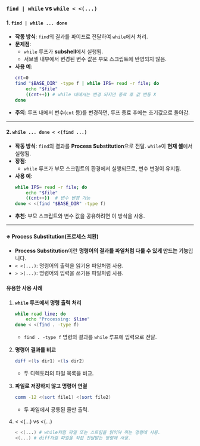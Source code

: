 ### `find | while` vs `while < <(...)`

#### 1. `find | while ... done`
- **작동 방식**: `find`의 결과를 파이프로 전달하여 `while`에서 처리.
- **문제점**: 
  - `while` 루프가 **subshell**에서 실행됨.
  - 서브셸 내부에서 변경된 변수 값은 부모 스크립트에 반영되지 않음.
- **사용 예**:
  ```bash
  cnt=0
  find "$BASE_DIR" -type f | while IFS= read -r file; do
      echo "$file"
      ((cnt++)) # while 내에서는 변경 되지만 종료 후 값 변동 X
  done
  ```
- **주의**: 루프 내에서 변수(`cnt` 등)를 변경하면, 루프 종료 후에는 초기값으로 돌아감.

---

#### 2. `while ... done < <(find ...)`
- **작동 방식**: `find`의 결과를 **Process Substitution**으로 전달. `while`이 **현재 셸**에서 실행됨.
- **장점**: 
  - `while` 루프가 부모 스크립트의 환경에서 실행되므로, 변수 변경이 유지됨.
- **사용 예**:
  ```bash
  while IFS= read -r file; do
      echo "$file"
      ((cnt++))  # 변수 변경 가능
  done < <(find "$BASE_DIR" -type f)
  ```
- **추천**: 부모 스크립트와 변수 값을 공유하려면 이 방식을 사용.

----

#### ※ Process Substitution(프로세스 치환)
- **Process Substitution**이란 **명령어의 결과를 파일처럼 다룰 수 있게 만드는 기능**입니다.
- `< <(...)`: 명령어의 출력을 읽기용 파일처럼 사용.
- `> >(...)`: 명령어의 입력을 쓰기용 파일처럼 사용.


#### 유용한 사용 사례

1. **`while` 루프에서 명령 출력 처리**
   ```bash
   while read line; do
       echo "Processing: $line"
   done < <(find . -type f)
   ```
   - `find . -type f` 명령의 결과를 `while` 루프에 입력으로 전달.

2. **명령어 결과를 비교**
   ```bash
   diff <(ls dir1) <(ls dir2)
   ```
   - 두 디렉토리의 파일 목록을 비교.

3. **파일로 저장하지 않고 명령어 연결**
   ```bash
   comm -12 <(sort file1) <(sort file2)
   ```
   - 두 파일에서 공통된 줄만 출력.

4. < <(...) vs <(...)
    ```bash
    < <(...) # while처럼 파일 또는 스트림을 읽어야 하는 명령에 사용.
    <(...) # diff처럼 파일을 직접 전달받는 명령에 사용.
    ```
